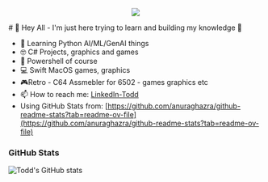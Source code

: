 <p align="center"><img src="https://raw.githubusercontent.com/ChrisTitusTech/ChrisTitusTech/main/ctt-600px-github.png" /></p>
# 👋 Hey All - I'm just here trying to learn and building my knowledge 📲

* 💭 Learning Python AI/ML/GenAI things
* 🤓 C# Projects, graphics and games
* 🐚 Powershell of course
* 💻 Swift MacOS games, graphics
* 🎮Retro - C64 Assmebler for 6502 - games graphics etc
* 📫 How to reach me: [LinkedIn-Todd](https://www.linkedin.com/in/tdube/)
* Using GitHub Stats from: [https://github.com/anuraghazra/github-readme-stats?tab=readme-ov-file](https://github.com/anuraghazra/github-readme-stats?tab=readme-ov-file)

### GitHub Stats

![Todd's GitHub stats](https://github-readme-stats.vercel.app/api?username=todddube&show_icons=true&theme=radical&show=reviews,discussions_started,discussions_answered,prs_merged,prs_merged_percentage)

